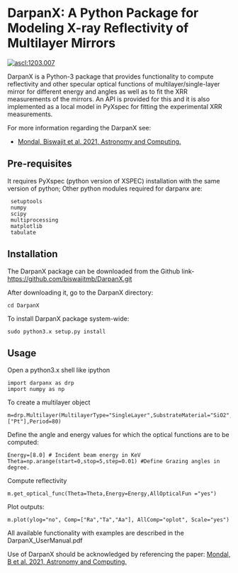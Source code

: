 # DarpanX: A Python Package for Modeling X-ray Reflectivity of Multilayer Mirrors
<a href="https://ascl.net/1203.007"><img src="https://img.shields.io/badge/ascl-1203.007-blue.svg?colorB=262255" alt="ascl:1203.007" /></a>


DarpanX is a Python-3 package that provides functionality to compute reflectivity and other specular optical functions of multilayer/single-layer mirror for different energy and angles as well as to fit the XRR measurements of the mirrors. An  API  is  provided  for  this and it is also implemented as a local model in PyXspec for  fitting  the experimental XRR measurements. 

For more information regarding the DarpanX see:
* [Mondal, Biswajit et al. 2021, Astronomy and Computing.](https://doi.org/10.1016/j.ascom.2020.100446)


## Pre-requisites

It requires PyXspec (python version of XSPEC) installation with the same version of python; Other python modules required for darpanx are:

```
 setuptools
 numpy
 scipy
 multiprocessing
 matplotlib
 tabulate
```

## Installation
The DarpanX package can be downloaded from the Github link-
https://github.com/biswajitmb/DarpanX.git 

After downloading it, go to the DarpanX directory:

```
cd DarpanX
```

To install DarpanX package system-wide:

```
sudo python3.x setup.py install
```

## Usage

Open a python3.x shell like ipython

```
import darpanx as drp
import numpy as np
```

To create a multilayer object

```
m=drp.Multilayer(MultilayerType="SingleLayer",SubstrateMaterial="SiO2",LayerMaterial=["Pt"],Period=80)
```

Define the angle and energy values for which the optical functions are to be computed:

```
Energy=[8.0] # Incident beam energy in KeV
Theta=np.arange(start=0,stop=5,step=0.01) #Define Grazing angles in degree.
```

Compute reflectivity

```
m.get_optical_func(Theta=Theta,Energy=Energy,AllOpticalFun ="yes")
```

Plot outputs:

```
m.plot(ylog="no", Comp=["Ra","Ta","Aa"], AllComp="oplot", Scale="yes")
```

All available functionality with examples are described in the DarpanX_UserManual.pdf

Use of DarpanX should be acknowledged by referencing the paper:
[Mondal, B et al. 2021, Astronomy and Computing.](https://doi.org/10.1016/j.ascom.2020.100446)







